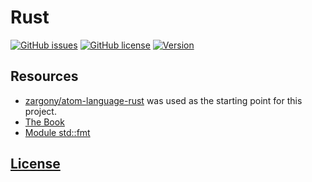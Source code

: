 # Rust 
[![GitHub issues](https://img.shields.io/github/issues/dunstontc/vscode-rust-syntax.svg)](https://github.com/dunstontc/vscode-rust-syntax/issues)
[![GitHub license](https://img.shields.io/badge/license-MIT-blue.svg)](https://github.com/dunstontc/vscode-rust-syntax/blob/master/LICENSE) 
[![Version](https://vsmarketplacebadge.apphb.com/version-short/dunstontc.vscode-rust-syntax.svg?style=flat&color=blue)](https://marketplace.visualstudio.com/items?itemName=dunstontc.vscode-rust--syntax)

## Resources
- [zargony/atom-language-rust](https://github.com/zargony/atom-language-rust) was used as the starting point for this project.
- [The Book](https://doc.rust-lang.org/book/second-edition/appendix-01-keywords.html)
- [Module std::fmt](https://doc.rust-lang.org/std/fmt/#syntax)

## [License](https://github.com/dunstontc/vscode-rust-syntax/blob/master/LICENSE)

